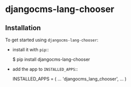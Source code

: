 djangocms-lang-chooser
======================

Installation
------------

To get started using ``djangocms-lang-chooser``:

- install it with ``pip``::

    $ pip install djangocms-lang-chooser

- add the app to ``INSTALLED_APPS``::

    INSTALLED_APPS = (
        ...
        'djangocms_lang_chooser',
        ...
    )
